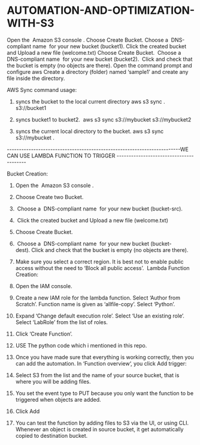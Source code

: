 # AUTOMATION-AND-OPTIMIZATION-WITH-S3
Open the  Amazon S3 console .
Choose Create Bucket.
Choose a  DNS-compliant name  for your new bucket (bucket1).
Click the created bucket and Upload a new file (welcome.txt)
Choose Create Bucket.
 Choose a  DNS-compliant name  for your new bucket (bucket2).
 Click and check that the bucket is empty (no objects are there).
 Open the command prompt and configure aws
 Create a directory (folder) named ‘sample1’ and create any file inside the directory.
 
 AWS Sync command usage:

1. syncs the bucket to the local current directory
aws s3 sync . s3://bucket1

2. syncs bucket1 to bucket2. 
aws s3 sync s3://mybucket s3://mybucket2

3. syncs the current local directory to the bucket.
aws s3 sync s3://mybucket .

------------------------------------------------------------------------WE CAN USE LAMBDA FUNCTION TO TRIGGER ----------------------------------------

Bucket Creation:
1. Open the  Amazon S3 console .
2. Choose Create two Bucket.
3.  Choose a  DNS-compliant name  for your new bucket (bucket-src).
4.  Click the created bucket and Upload a new file (welcome.txt)
5. Choose Create Bucket.
6.  Choose a  DNS-compliant name  for your new bucket (bucket-dest). Click and
check that the bucket is empty (no objects are there).

7. Make sure you select a correct region. It is best not to enable public access without
the need to ‘Block all public access’. 
Lambda Function Creation:
8. Open the IAM console.

9. Create a new IAM role for the lambda function. Select ‘Author from Scratch’.
Function name is given as ‘allfile-copy’. Select ‘Python’.

10. Expand ‘Change default execution role’. Select ‘Use an existing role’. Select
‘LabRole’ from the list of roles.

11. Click ‘Create Function’.
12.  USE The python code which i mentioned in this repo.
  


14. Once you have made sure that everything is working correctly, then you can add
the automation. In ‘Function overview‘, you click Add trigger:

15. Select S3 from the list and the name of your source bucket, that is where you will
be adding files.
16. You set the event type to PUT because you only want the function to be triggered
when objects are added.
17. Click Add
18. You can test the function by adding files to S3 via the UI, or using CLI. Whenever
an object is created in source bucket, it get automatically copied to destination bucket.
